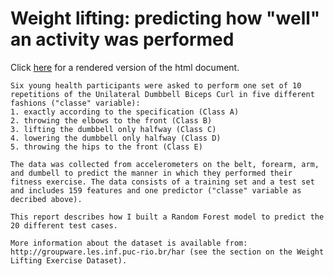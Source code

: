 Weight lifting: predicting how "well" an activity was performed
========================================================

Click 
<a href="http://htmlpreview.github.io/?https://github.com/Prim8/Data_Analysis_R/blob/master/Activity_recognition_RandomForest/Weight_lifting.html" target="_blank">here</a>
for a rendered version of the html document.

```
Six young health participants were asked to perform one set of 10 repetitions of the Unilateral Dumbbell Biceps Curl in five different fashions ("classe" variable): 
1. exactly according to the specification (Class A)
2. throwing the elbows to the front (Class B)
3. lifting the dumbbell only halfway (Class C)
4. lowering the dumbbell only halfway (Class D)
5. throwing the hips to the front (Class E)

The data was collected from accelerometers on the belt, forearm, arm, and dumbell to predict the manner in which they performed their fitness exercise. The data consists of a training set and a test set and includes 159 features and one predictor ("classe" variable as decribed above).

This report describes how I built a Random Forest model to predict the 20 different test cases. 

More information about the dataset is available from: 
http://groupware.les.inf.puc-rio.br/har (see the section on the Weight Lifting Exercise Dataset).
```